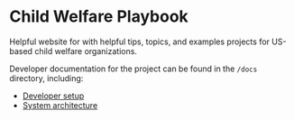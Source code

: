 # Child Welfare Playbook

Helpful website for with helpful tips, topics, and examples projects for US-based child welfare organizations.

Developer documentation for the project can be found in the `/docs` directory, including:

- [Developer setup](docs/dev_setup.md)
- [System architecture](docs/architecture.md)